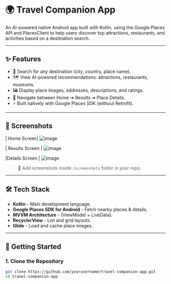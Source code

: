 # 🌍 Travel Companion App

An AI-powered native Android app built with Kotlin, using the Google Places API and PlacesClient to help users discover top attractions, restaurants, and activities based on a destination search.

---

## ✨ Features

- 🔎 Search for any destination (city, country, place name).
- 🗺️ View AI-powered recommendations: attractions, restaurants, museums.
- 🖼️ Display place images, addresses, descriptions, and ratings.
- 📲 Navigate between Home ➔ Results ➔ Place Details.
- ⚡ Built natively with Google Places SDK (without Retrofit).

---

## 📸 Screenshots

| Home Screen|
![image](https://github.com/user-attachments/assets/e16cda3e-bc9f-4959-8c58-ffcf8f826c4d)

| Results Screen |
![image](https://github.com/user-attachments/assets/154d8877-a967-454e-8453-9a4797780fde)


|Details Screen |
![image](https://github.com/user-attachments/assets/4111dfd8-d3cc-4c51-b4f8-b533aaa9f245)




> 📌 Add screenshots inside `/screenshots` folder in your repo.

---

## 🛠️ Tech Stack

- **Kotlin** - Main development language.
- **Google Places SDK for Android** - Fetch nearby places & details.
- **MVVM Architecture** - (ViewModel + LiveData).
- **RecyclerView** - List and grid layouts.
- **Glide** - Load and cache place images.

---

## 🚀 Getting Started

### 1. Clone the Repository

```bash
git clone https://github.com/yourusername/travel-companion-app.git
cd travel-companion-app

